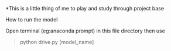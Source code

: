 *This is a little thing of me to play and study through project base  

How to run the model

Open terminal (eg:anaconda prompt) in this file directory then use 

> python drive.py [model_name]
